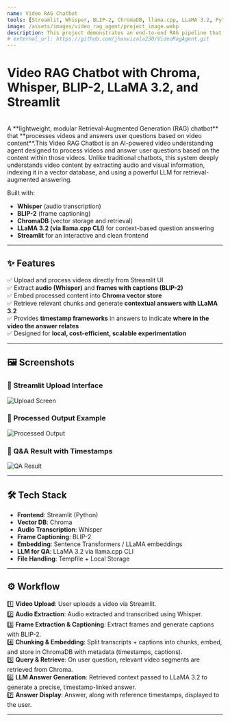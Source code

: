 ```yaml
---
name: Video RAG Chatbot
tools: [Streamlit, Whisper, BLIP-2, ChromaDB, llama.cpp, LLaMA 3.2, Python]
image: /assets/images/video_rag_agent/project_image.webp
description: This project demonstrates an end-to-end RAG pipeline that processes videos, transcribes and captions them, stores embeddings in a vector database, and uses LLaMA 3.2 to answer user questions with relevant timestamps based on video content.
# external_url: https://github.com/jhanvizala230/VideoRagAgent.git
---
```

# Video RAG Chatbot with Chroma, Whisper, BLIP-2, LLaMA 3.2, and Streamlit
<br>
A **lightweight, modular Retrieval-Augmented Generation (RAG) chatbot** that **processes videos and answers user questions based on video content**.This Video RAG Chatbot is an AI-powered video understanding agent designed to process videos and answer user questions based on the content within those videos. Unlike traditional chatbots, this system deeply understands video content by extracting audio and visual information, indexing it in a vector database, and using a powerful LLM for retrieval-augmented answering.

Built with:
- **Whisper** (audio transcription)
- **BLIP-2** (frame captioning)
- **ChromaDB** (vector storage and retrieval)
- **LLaMA 3.2 (via llama.cpp CLI)** for context-based question answering
- **Streamlit** for an interactive and clean frontend

---

## ✨ Features

✅ Upload and process videos directly from Streamlit UI  
✅ Extract **audio (Whisper)** and **frames with captions (BLIP-2)**  
✅ Embed processed content into **Chroma vector store**  
✅ Retrieve relevant chunks and generate **contextual answers with LLaMA 3.2**  
✅ Provides **timestamp frameworks** in answers to indicate **where in the video the answer relates**  
✅ Designed for **local, cost-efficient, scalable experimentation**

---

## 🖼️ Screenshots

### 📌 Streamlit Upload Interface
<!-- Upload your screenshot here -->
![Upload Screen](screenshots/upload_interface.png)

### 📌 Processed Output Example
<!-- Upload your screenshot here -->
![Processed Output](screenshots/processed_output.png)

### 📌 Q&A Result with Timestamps
<!-- Upload your screenshot here -->
![QA Result](screenshots/qa_result.png)

---

## 🛠️ Tech Stack

- **Frontend**: Streamlit (Python)
- **Vector DB**: Chroma
- **Audio Transcription**: Whisper
- **Frame Captioning**: BLIP-2
- **Embedding**: Sentence Transformers / LLaMA embeddings
- **LLM for QA**: LLaMA 3.2 via llama.cpp CLI
- **File Handling**: Tempfile + Local Storage

---

## ⚙️ Workflow

1️⃣ **Video Upload**: User uploads a video via Streamlit.  
2️⃣ **Audio Extraction**: Audio extracted and transcribed using Whisper.  
3️⃣ **Frame Extraction & Captioning**: Extract frames and generate captions with BLIP-2.  
4️⃣ **Chunking & Embedding**: Split transcripts + captions into chunks, embed, and store in ChromaDB with metadata (timestamps, captions).  
5️⃣ **Query & Retrieve**: On user question, relevant video segments are retrieved from Chroma.  
6️⃣ **LLM Answer Generation**: Retrieved context passed to LLaMA 3.2 to generate a precise, timestamp-linked answer.  
7️⃣ **Answer Display**: Answer, along with reference timestamps, displayed to the user.

---


